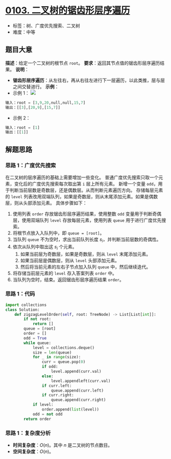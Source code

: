 # [0103. 二叉树的锯齿形层序遍历](https://leetcode.cn/problems/binary-tree-zigzag-level-order-traversal/)
- 标签：树、广度优先搜索、二叉树
- 难度：中等
## 题目大意
**描述**：给定一个二叉树的根节点 `root`。
**要求**：返回其节点值的锯齿形层序遍历结果。
**说明**：
- **锯齿形层序遍历**：从左往右，再从右往左进行下一层遍历，以此类推，层与层之间交替进行。
**示例**：
- 示例 1：
![](https://assets.leetcode.com/uploads/2021/02/19/tree1.jpg)
```python
输入：root = [3,9,20,null,null,15,7]
输出：[[3],[20,9],[15,7]]
```
- 示例 2：
```python
输入：root = [1]
输出：[[1]]
```
## 解题思路
### 思路 1：广度优先搜索
在二叉树的层序遍历的基础上需要增加一些变化。
普通广度优先搜索只取一个元素，变化后的广度优先搜索每次取出第 `i` 层上所有元素。
新增一个变量 `odd`，用于判断当前层数是奇数层，还是偶数层。从而判断元素遍历方向。
存储每层元素的 `level` 列表改用双端队列，如果是奇数层，则从末尾添加元素。如果是偶数层，则从头部添加元素。
具体步骤如下：
1. 使用列表 `order` 存放锯齿形层序遍历结果，使用整数 `odd` 变量用于判断奇偶层，使用双端队列 `level` 存放每层元素，使用列表 `queue` 用于进行广度优先搜索。
2. 将根节点放入入队列中，即 `queue = [root]`。
3. 当队列 `queue` 不为空时，求出当前队列长度 $s_i$，并判断当前层数的奇偶性。
4. 依次从队列中取出这 $s_i$ 个元素。
   1. 如果当前层为奇数层，如果是奇数层，则从 `level` 末尾添加元素。
   2. 如果当前层是偶数层，则从 `level` 头部添加元素。
   3. 然后将当前元素的左右子节点加入队列 `queue` 中，然后继续迭代。
5. 将存储当前层元素的 `level` 存入答案列表 `order` 中。
6. 当队列为空时，结束。返回锯齿形层序遍历结果 `order`。
### 思路 1：代码
```python
import collections
class Solution:
    def zigzagLevelOrder(self, root: TreeNode) -> List[List[int]]:
        if not root:
            return []
        queue = [root]
        order = []
        odd = True
        while queue:
            level = collections.deque()
            size = len(queue)
            for _ in range(size):
                curr = queue.pop(0)
                if odd:
                    level.append(curr.val)
                else:
                    level.appendleft(curr.val)
                if curr.left:
                    queue.append(curr.left)
                if curr.right:
                    queue.append(curr.right)
            if level:
                order.append(list(level))
            odd = not odd
        return order
```
### 思路 1：复杂度分析
- **时间复杂度**：$O(n)$。其中 $n$ 是二叉树的节点数目。
- **空间复杂度**：$O(n)$。
